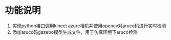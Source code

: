 # 功能说明

1. 实现python接口调用kinect azure相机并使用opencv对aruco码进行实时检测
2. 添加aruco码gazebo模型生成文件，用于仿真环境下aruco检测

